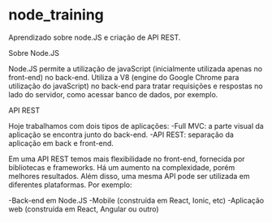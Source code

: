 # node_training

Aprendizado sobre node.JS e criação de API REST.

Sobre Node.JS

Node.JS permite a utilização de javaScript (inicialmente utilizada apenas no front-end) no back-end. Utiliza a V8 (engine do Google Chrome para utilização do javaScript) no back-end para tratar requisições e respostas no lado do servidor, como acessar banco de dados, por exemplo.

API REST

Hoje trabalhamos com dois tipos de aplicações:
-Full MVC: a parte visual da aplicação se encontra junto do back-end.
-API REST: separação da aplicação em back e front-end.

Em uma API REST temos mais flexibilidade no front-end, fornecida por bibliotecas e frameworks. Há um aumento na complexidade, porém melhores resultados. Além disso, uma mesma API pode ser utilizada em diferentes plataformas. Por exemplo:

-Back-end em Node.JS
-Mobile (construída em React, Ionic, etc)
-Aplicação web (construída em React, Angular ou outro)